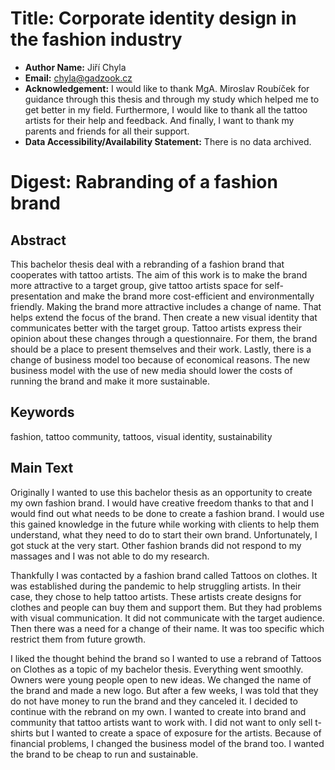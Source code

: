 # Title: Corporate identity design in the fashion industry

- **Author Name:** Jiří Chyla
- **Email:** chyla@gadzook.cz
- **Acknowledgement:** I would like to thank MgA. Miroslav Roubíček for guidance through this thesis and through my study which helped me to get better in my field. Furthermore, I would like to thank all the tattoo artists for their help and feedback. And finally, I want to thank my parents and friends for all their support.
- **Data Accessibility/Availability Statement:** There is no data archived.

# Digest: Rabranding of a fashion brand
## Abstract
This bachelor thesis deal with a rebranding of a fashion brand that cooperates with tattoo artists. The aim of this work is to make the brand more attractive to a target group, give tattoo artists space for self-presentation and make the brand more cost-efficient and environmentally friendly. Making the brand more attractive includes a change of name. That helps extend the focus of the brand. Then create a new visual identity that communicates better with the target group. Tattoo artists express their opinion about these changes through a questionnaire. For them, the brand should be a place to present themselves and their work. Lastly, there is a change of business model too because of economical reasons. The new business model with the use of new media should lower the costs of running the brand and make it more sustainable.
## Keywords
fashion, tattoo community, tattoos, visual identity, sustainability 
## Main Text
Originally I wanted to use this bachelor thesis as an opportunity to create my own fashion brand. I would have creative freedom thanks to that and I would find out what needs to be done to create a fashion brand. I would use this gained knowledge in the future while working with clients to help them understand, what they need to do to start their own brand. Unfortunately, I got stuck at the very start. Other fashion brands did not respond to my massages and I was not able to do my research.

Thankfully I was contacted by a fashion brand called Tattoos on clothes.  It was established during the pandemic to help struggling artists. In their case, they chose to help tattoo artists. These artists create designs for clothes and people can buy them and support them. But they had problems with visual communication. It did not communicate with the target audience. Then there was a need for a change of their name. It was too specific which restrict them from future growth.

I liked the thought behind the brand so I wanted to use a rebrand of Tattoos on Clothes as a topic of my bachelor thesis. Everything went smoothly. Owners were young people open to new ideas. We changed the name of the brand and made a new logo. But after a few weeks, I was told that they do not have money to run the brand and they canceled it. I decided to continue with the rebrand on my own. I wanted to create into brand and community that tattoo artists want to work with. I did not want to only sell t-shirts but I wanted to create a space of exposure for the artists. Because of financial problems, I changed the business model of the brand too. I wanted the brand to be cheap to run and sustainable.
